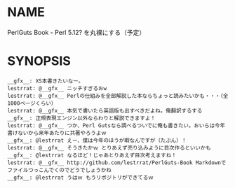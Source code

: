# NAME

PerlGuts Book - Perl 5.12? を丸裸にする（予定）

# SYNOPSIS

    __gfx__: XS本書きたいなー。
    lestrrat: @__gfx__ ニッチすぎるおw
    lestrrat: @__gfx__ Perlの仕組みを全部解説した本ならちょっと読みたいかも・・・（全1000ページくらい）
    lestrrat: @__gfx__ 本気で書いたら英語版も出すべきだよね。俺翻訳するする
    __gfx__: 正規表現エンジン以外ならわりと解説できますよ！
    lestrrat: @__gfx__ つか、Perl Gutsなら調べるついでに俺も書きたい。おいらは今年書けないから来年あたりに共著やろうよｗ
    __gfx__: @lestrrat えー、僕は今年のほうが暇なんですが（たぶん）！
    lestrrat: @__gfx__ そうきたかｗ とりあえず売り込みように目次作るといいかも
    __gfx__: @lestrrat なるほど！じゃあとりあえず目次考えますね！
    lestrrat: @__gfx__ http://github.com/lestrrat/PerlGuts-Book Markdownでファイルつっこんでくのでどうでしょうかね
    __gfx__: @lestrrat うはｗ もうリポジトリができてるｗ
